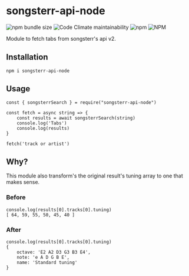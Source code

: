 # songsterr-api-node

![npm bundle size](https://img.shields.io/bundlephobia/min/songsterr-api-node)
![Code Climate maintainability](https://img.shields.io/codeclimate/maintainability/breeku/songsterr-api-node)
![npm](https://img.shields.io/npm/dm/songsterr-api-node)
![NPM](https://img.shields.io/npm/l/songsterr-api-node?color=brightgreen)

Module to fetch tabs from songsterr's api v2.

## Installation

`npm i songsterr-api-node`

## Usage

```
const { songsterrSearch } = require("songsterr-api-node")

const fetch = async string => {
    const results = await songsterrSearch(string)
    console.log('Tabs')
    console.log(results)
}

fetch('track or artist')
```

## Why?

This module also transform's the original result's tuning array to one that makes sense.

### Before

```
console.log(results[0].tracks[0].tuning)
[ 64, 59, 55, 50, 45, 40 ]
```

### After

```
console.log(results[0].tracks[0].tuning)
{
    octave: 'E2 A2 D3 G3 B3 E4',
    note: 'e A D G B E',
    name: 'Standard tuning'
}
```
